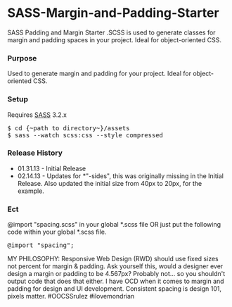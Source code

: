 SASS-Margin-and-Padding-Starter
===============================

SASS Padding and Margin Starter .SCSS is used to generate classes for margin and padding spaces in your project. Ideal for object-oriented CSS.

### Purpose

Used to generate margin and padding for your project. Ideal for object-oriented CSS.


### Setup

Requires [SASS](http://sass-lang.com/) 3.2.x

<pre>
$ cd {~path to directory~}/assets
$ sass --watch scss:css --style compressed
</pre>


### Release History

* 01.31.13 - Initial Release
* 02.14.13 - Updates for *"-sides", this was originally missing in the Initial Release. Also updated the initial size from 40px to 20px, for the example.


### Ect

@import "spacing.scss" in your global *.scss file OR just put the following code within your global *.scss file.
<pre>
@import "spacing";
</pre>

MY PHILOSOPHY: 
Responsive Web Design (RWD) should use fixed sizes not percent for margin & padding. 
Ask yourself this, would a designer ever design a margin or padding to be 4.567px? Probably not... so you shouldn't output code that does that either.
I have OCD when it comes to margin and padding for design and UI development. Consistent spacing is design 101, pixels matter.
#OOCSSrulez #ilovemondrian